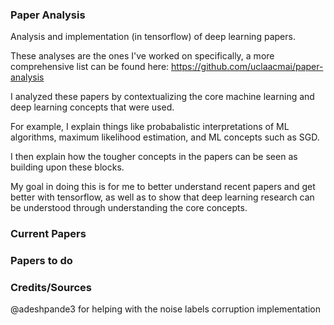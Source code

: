 ### Paper Analysis

Analysis and implementation (in tensorflow) of deep learning papers. 

These analyses are the ones I've worked on specifically, a more comprehensive list can be found here: https://github.com/uclaacmai/paper-analysis

I analyzed these papers by contextualizing the core machine learning and deep learning concepts that were used. 

For example, I explain things like probabalistic interpretations of ML algorithms, maximum likelihood estimation, and ML concepts such as SGD. 

I then explain how the tougher concepts in the papers can be seen as building upon these blocks.

My goal in doing this is for me to better understand recent papers and get better with tensorflow, as well as to show that deep learning research can be understood through understanding the core concepts. 

### Current Papers

### Papers to do

### Credits/Sources

@adeshpande3 for helping with the noise labels corruption implementation
